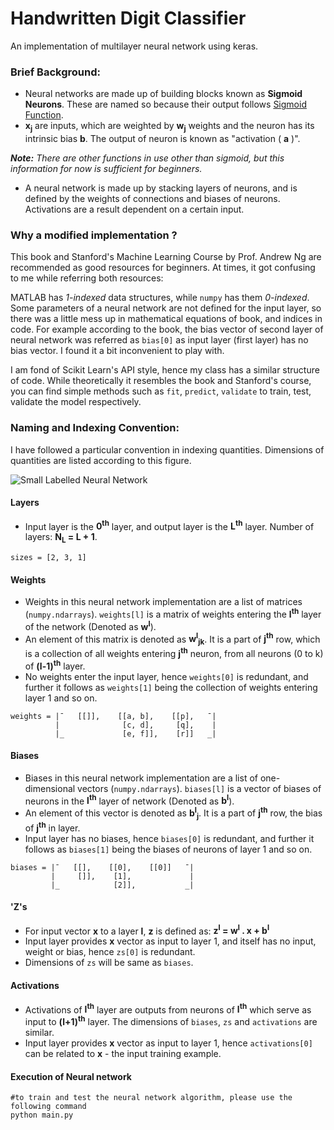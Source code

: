 Handwritten Digit Classifier
==================================

An implementation of multilayer neural network using keras.


### Brief Background:

* Neural networks are made up of building blocks known as **Sigmoid Neurons**. These are 
named so because their output follows [Sigmoid Function](https://en.wikipedia.org/wiki/Sigmoid_function).
* **x<sub>j</sub>** are inputs, which are weighted by **w<sub>j</sub>** weights and the 
neuron has its intrinsic bias **b**. The output of neuron is known as "activation ( **a** )".

_**Note:** There are other functions in use other than sigmoid, but this information for
now is sufficient for beginners._

* A neural network is made up by stacking layers of neurons, and is defined by the weights 
of connections and biases of neurons. Activations are a result dependent on a certain input.


### Why a modified implementation ?

This book and Stanford's Machine Learning Course by Prof. Andrew Ng are recommended as 
good resources for beginners. At times, it got confusing to me while referring both resources:

MATLAB has _1-indexed_ data structures, while `numpy` has them _0-indexed_. Some parameters 
of a neural network are not defined for the input layer, so there was a little mess up in 
mathematical equations of book, and indices in code. For example according to the book, the 
bias vector of second layer of neural network was referred as `bias[0]` as input layer (first 
layer) has no bias vector. I found it a bit inconvenient to play with.

I am fond of Scikit Learn's API style, hence my class has a similar structure of code. While 
theoretically it resembles the book and Stanford's course, you can find simple methods such 
as `fit`, `predict`, `validate` to train, test, validate the model respectively.


### Naming and Indexing Convention:

I have followed a particular convention in indexing quantities.
Dimensions of quantities are listed according to this figure.

![Small Labelled Neural Network](http://i.imgur.com/HdfentB.png)


#### **Layers**
* Input layer is the **0<sup>th</sup>** layer, and output layer 
is the **L<sup>th</sup>** layer. Number of layers: **N<sub>L</sub> = L + 1**.
```
sizes = [2, 3, 1]
```

#### **Weights**
* Weights in this neural network implementation are a list of 
matrices (`numpy.ndarrays`). `weights[l]` is a matrix of weights entering the 
**l<sup>th</sup>** layer of the network (Denoted as **w<sup>l</sup>**).  
* An element of this matrix is denoted as **w<sup>l</sup><sub>jk</sub>**. It is a 
part of **j<sup>th</sup>** row, which is a collection of all weights entering 
**j<sup>th</sup>** neuron, from all neurons (0 to k) of **(l-1)<sup>th</sup>** layer.  
* No weights enter the input layer, hence `weights[0]` is redundant, and further it 
follows as `weights[1]` being the collection of weights entering layer 1 and so on.
```
weights = |¯   [[]],    [[a, b],    [[p],   ¯|
          |              [c, d],     [q],    |
          |_             [e, f]],    [r]]   _|
```

#### **Biases**
* Biases in this neural network implementation are a list of one-dimensional 
vectors (`numpy.ndarrays`). `biases[l]` is a vector of biases of neurons in the 
**l<sup>th</sup>** layer of network (Denoted as **b<sup>l</sup>**).  
* An element of this vector is denoted as **b<sup>l</sup><sub>j</sub>**. It is a 
part of **j<sup>th</sup>** row, the bias of **j<sup>th</sup>** in layer.  
* Input layer has no biases, hence `biases[0]` is redundant, and further it 
follows as `biases[1]` being the biases of neurons of layer 1 and so on.
```
biases = |¯   [[],    [[0],    [[0]]   ¯|
         |     []],    [1],             |
         |_            [2]],           _|
```

#### **'Z's**
* For input vector **x** to a layer **l**, **z** is defined as: 
**z<sup>l</sup> = w<sup>l</sup> . x + b<sup>l</sup>**
* Input layer provides **x** vector as input to layer 1, and itself has no input, 
weight or bias, hence `zs[0]` is redundant.
* Dimensions of `zs` will be same as `biases`.

#### **Activations**
* Activations of **l<sup>th</sup>** layer are outputs from neurons of **l<sup>th</sup>** 
which serve as input to **(l+1)<sup>th</sup>** layer. The dimensions of `biases`, `zs` and 
`activations` are similar.
* Input layer provides **x** vector as input to layer 1, hence `activations[0]` can be related 
to **x** - the input training example.

#### **Execution of Neural network**
```
#to train and test the neural network algorithm, please use the following command
python main.py
```